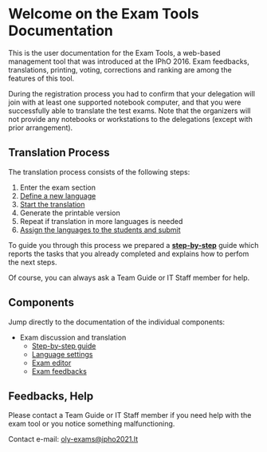 # Welcome on the Exam Tools Documentation


This is the user documentation for the Exam Tools, a web-based management tool that was introduced at the IPhO 2016. Exam feedbacks, translations, printing, voting, corrections and ranking are among the features of this tool.

During the registration process you had to confirm that your delegation will join with at least one supported notebook computer, and that you were successfully able to translate the test exams. Note that the organizers will not provide any notebooks or workstations to the delegations (except with prior arrangement).


## Translation Process

The translation process consists of the following steps:

1. Enter the exam section
1. [Define a new language](language_settings.md)
1. [Start the translation](exam_editor.md)
1. Generate the printable version
1. Repeat if translation in more languages is needed
1. [Assign the languages to the students and submit](assign_exams.md)

To guide you through this process we prepared a [**step-by-step**](step_by_step.md) guide which reports the tasks that you already completed and explains how to perfom the next steps.

Of course, you can always ask a Team Guide or IT Staff member for help.

## Components

Jump directly to the documentation of the individual components:

* Exam discussion and translation
    * [Step-by-step guide](step_by_step.md)
    * [Language settings](language_settings.md)
    * [Exam editor](exam_editor.md)
    * [Exam feedbacks](exam_feedbacks.md)


## Feedbacks, Help

Please contact a Team Guide or IT Staff member if you need help with the exam tool or you notice something malfunctioning.

Contact e-mail: [oly-exams@ipho2021.lt](mailto:oly-exams@ipho2021.lt)
